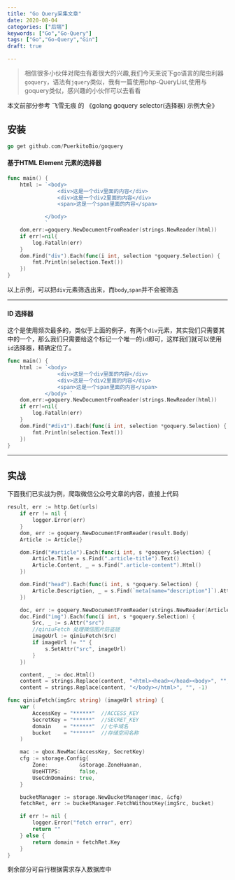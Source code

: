 ```yaml
---
title: "Go Query采集文章"
date: 2020-08-04
categories: ["后端"]
keywords: ["Go","Go-Query"]
tags: ["Go","Go-Query","Gin"]
draft: true

---
```


>相信很多小伙伴对爬虫有着很大的兴趣,我们今天来说下go语言的爬虫利器`goquery`，语法有`jquery`类似，我有一篇使用php-QueryList,使用与goquery类似，感兴趣的小伙伴可以去看看

本文前部分参考 飞雪无痕 的 《golang goquery selector(选择器) 示例大全》

## 安装

```go
go get github.com/PuerkitoBio/goquery
```

#### 基于HTML Element 元素的选择器

```go
func main() {
	html := `<body>
				<div>这是一个div里面的内容</div>
				<div>这是一个div2里面的内容</div>
				<span>这是一个span里面的内容</span>

			</body>
			`
	dom,err:=goquery.NewDocumentFromReader(strings.NewReader(html))
	if err!=nil{
		log.Fatalln(err)
	}
	dom.Find("div").Each(func(i int, selection *goquery.Selection) {
		fmt.Println(selection.Text())
	})
}

```

以上示例，可以把`div`元素筛选出来，而`body`,`span`并不会被筛选

---

#### ID 选择器

这个是使用频次最多的，类似于上面的例子，有两个`div`元素，其实我们只需要其中的一个，那么我们只需要给这个标记一个唯一的`id`即可，这样我们就可以使用`id`选择器，精确定位了。

```go
func main() {
	html := `<body>
				<div>这是一个div里面的内容</div>
				<div>这是一个div2里面的内容</div>
				<span>这是一个span里面的内容</span>
			</body>	`
	dom,err:=goquery.NewDocumentFromReader(strings.NewReader(html))
	if err!=nil{
		log.Fatalln(err)
	}
	dom.Find("#div1").Each(func(i int, selection *goquery.Selection) {
		fmt.Println(selection.Text())
	})
}

```

---

## 实战

下面我们已实战为例，爬取微信公众号文章的内容，直接上代码

```go
result, err := http.Get(urls)
	if err != nil {
		logger.Error(err)
	}
	dom, err := goquery.NewDocumentFromReader(result.Body)
	Article := Article{}

	dom.Find("#article").Each(func(i int, s *goquery.Selection) {
		Article.Title = s.Find(".article-title").Text()
		Article.Content, _ = s.Find(".article-content").Html()
	})

	dom.Find("head").Each(func(i int, s *goquery.Selection) {
		Article.Description, _ = s.Find(`meta[name="description"]`).Attr("content") //文章描述
	})

	doc, err := goquery.NewDocumentFromReader(strings.NewReader(Article.Content))
	doc.Find("img").Each(func(i int, s *goquery.Selection) {
		Src, _ := s.Attr("src")
        //qiniuFetch 处理微信图片防盗链
		imageUrl := qiniuFetch(Src)
		if imageUrl != "" {
			s.SetAttr("src", imageUrl)
		}
	})

	content, _ := doc.Html()
	content = strings.Replace(content, "<html><head></head><body>", "", -1)
	content = strings.Replace(content, "</body></html>", "", -1)

```

```go
func qiniuFetch(imgSrc string) (imageUrl string) {
	var (
		AccessKey = "******"  //ACCESS_KEY
		SecretKey = "******"  //SECRET_KEY
		domain    = "******"  //七牛域名
		bucket    = "******"  //存储空间名称
	)

	mac := qbox.NewMac(AccessKey, SecretKey)
	cfg := storage.Config{
		Zone:          &storage.ZoneHuanan,
		UseHTTPS:      false,
		UseCdnDomains: true,
	}

	bucketManager := storage.NewBucketManager(mac, &cfg)
	fetchRet, err := bucketManager.FetchWithoutKey(imgSrc, bucket)

	if err != nil {
		logger.Error("fetch error", err)
		return ""
	} else {
		return domain + fetchRet.Key
	}
}

```

剩余部分可自行根据需求存入数据库中
